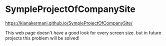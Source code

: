 # SympleProjectOfCompanySite
https://kianakermani.github.io/SympleProjectOfCompanySite/

This web page doesn't have a good look for every screen size.
but in future projects this problem will be solved!
